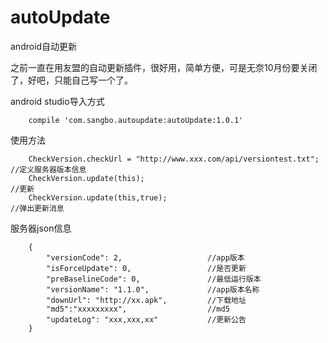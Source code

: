 # autoUpdate

android自动更新

之前一直在用友盟的自动更新插件，很好用，简单方便，可是无奈10月份要关闭了，好吧，只能自己写一个了。

android studio导入方式

        compile 'com.sangbo.autoupdate:autoUpdate:1.0.1'
        
使用方法

        CheckVersion.checkUrl = "http://www.xxx.com/api/versiontest.txt";     //定义服务器版本信息
        CheckVersion.update(this);                                            //更新
        CheckVersion.update(this,true);                                       //弹出更新消息


服务器json信息

        {
            "versionCode": 2,                   //app版本
            "isForceUpdate": 0,                 //是否更新
            "preBaselineCode": 0,               //最低运行版本
            "versionName": "1.1.0",             //app版本名称
            "downUrl": "http://xx.apk",         //下载地址
            "md5":"xxxxxxxxx",                  //md5
            "updateLog": "xxx,xxx,xx"           //更新公告
        }
        